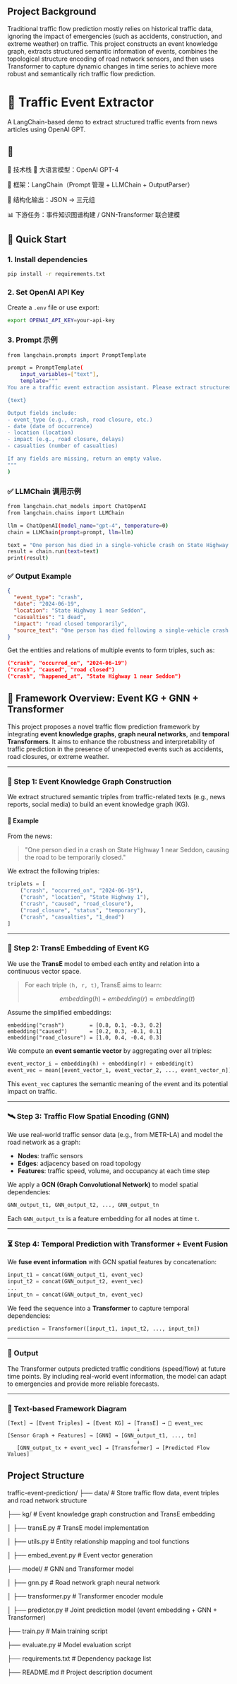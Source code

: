 ## Project Background

Traditional traffic flow prediction mostly relies on historical traffic data, ignoring the impact of emergencies (such as accidents, construction, and extreme weather) on traffic. This project constructs an event knowledge graph, extracts structured semantic information of events, combines the topological structure encoding of road network sensors, and then uses Transformer to capture dynamic changes in time series to achieve more robust and semantically rich traffic flow prediction.

# 🚦 Traffic Event Extractor

A LangChain-based demo to extract structured traffic events from news articles using OpenAI GPT.

## 📌 
🔧 技术栈
💬 大语言模型：OpenAI GPT-4


🔗 框架：LangChain（Prompt 管理 + LLMChain + OutputParser）

🧱 结构化输出：JSON → 三元组

📊 下游任务：事件知识图谱构建 / GNN-Transformer 联合建模

## 🏁 Quick Start

### 1. Install dependencies
```bash
pip install -r requirements.txt
```

### 2. Set OpenAI API Key
Create a `.env` file or use export:
```bash
export OPENAI_API_KEY=your-api-key
```

### 3.  Prompt 示例
```bash
from langchain.prompts import PromptTemplate

prompt = PromptTemplate(
    input_variables=["text"],
    template="""
You are a traffic event extraction assistant. Please extract structured traffic event information from the following text and return it in JSON format:

{text}

Output fields include:
- event_type (e.g., crash, road closure, etc.)
- date (date of occurrence)
- location (location)
- impact (e.g., road closure, delays)
- casualties (number of casualties)

If any fields are missing, return an empty value.
"""
)


```
### ✅ LLMChain 调用示例
```bash
from langchain.chat_models import ChatOpenAI
from langchain.chains import LLMChain

llm = ChatOpenAI(model_name="gpt-4", temperature=0)
chain = LLMChain(prompt=prompt, llm=llm)

text = "One person has died in a single-vehicle crash on State Highway 1 near Seddon. The road is closed until further notice."
result = chain.run(text=text)
print(result)
```

### ✅ Output Example

```json
{
  "event_type": "crash",
  "date": "2024-06-19",
  "location": "State Highway 1 near Seddon",
  "casualties": "1 dead",
  "impact": "road closed temporarily",
  "source_text": "One person has died following a single-vehicle crash..."
}
```
Get the entities and relations of multiple events to form triples, such as:

```json
("crash", "occurred_on", "2024-06-19")
("crash", "caused", "road closed")
("crash", "happened_at", "State Highway 1 near Seddon")
```



## 🧠 Framework Overview: Event KG + GNN + Transformer

This project proposes a novel traffic flow prediction framework by integrating **event knowledge graphs**, **graph neural networks**, and **temporal Transformers**. It aims to enhance the robustness and interpretability of traffic prediction in the presence of unexpected events such as accidents, road closures, or extreme weather.

---

### 🔗 Step 1: Event Knowledge Graph Construction

We extract structured semantic triples from traffic-related texts (e.g., news reports, social media) to build an event knowledge graph (KG).

#### 📝 Example

From the news:
> "One person died in a crash on State Highway 1 near Seddon, causing the road to be temporarily closed."

We extract the following triples:

```python
triplets = [
    ("crash", "occurred_on", "2024-06-19"),
    ("crash", "location", "State Highway 1"),
    ("crash", "caused", "road_closure"),
    ("road_closure", "status", "temporary"),
    ("crash", "casualties", "1_dead")
]
```

---

### 🧊 Step 2: TransE Embedding of Event KG

We use the **TransE** model to embed each entity and relation into a continuous vector space.

> For each triple `(h, r, t)`, TransE aims to learn:
> ```math
>     embedding(h) + embedding(r) ≈ embedding(t)
> ```

Assume the simplified embeddings:

```text
embedding("crash")        = [0.8, 0.1, -0.3, 0.2]
embedding("caused")       = [0.2, 0.3, -0.1, 0.1]
embedding("road_closure") = [1.0, 0.4, -0.4, 0.3]
```

We compute an **event semantic vector** by aggregating over all triples:

```python
event_vector_i = embedding(h) + embedding(r) + embedding(t)
event_vec = mean([event_vector_1, event_vector_2, ..., event_vector_n])
```

This `event_vec` captures the semantic meaning of the event and its potential impact on traffic.

---

### 🛰️ Step 3: Traffic Flow Spatial Encoding (GNN)

We use real-world traffic sensor data (e.g., from METR-LA) and model the road network as a graph:

- **Nodes**: traffic sensors
- **Edges**: adjacency based on road topology
- **Features**: traffic speed, volume, and occupancy at each time step

We apply a **GCN (Graph Convolutional Network)** to model spatial dependencies:

```python
GNN_output_t1, GNN_output_t2, ..., GNN_output_tn
```

Each `GNN_output_tx` is a feature embedding for all nodes at time `t`.

---

### ⏳ Step 4: Temporal Prediction with Transformer + Event Fusion

We **fuse event information** with GCN spatial features by concatenation:

```python
input_t1 = concat(GNN_output_t1, event_vec)
input_t2 = concat(GNN_output_t2, event_vec)
...
input_tn = concat(GNN_output_tn, event_vec)
```

We feed the sequence into a **Transformer** to capture temporal dependencies:

```python
prediction = Transformer([input_t1, input_t2, ..., input_tn])
```

---

### 🔮 Output

The Transformer outputs predicted traffic conditions (speed/flow) at future time points. By including real-world event information, the model can adapt to emergencies and provide more reliable forecasts.

---

### 📌 Text-based Framework Diagram

```
[Text] → [Event Triples] → [Event KG] → [TransE] → 🧩 event_vec
                                         ↓
[Sensor Graph + Features] → [GNN] → [GNN_output_t1, ..., tn]
                                         ↓
   [GNN_output_tx + event_vec] → [Transformer] → [Predicted Flow Values]
```

## Project Structure

traffic-event-prediction/
├── data/ # Store traffic flow data, event triples and road network structure

├── kg/ # Event knowledge graph construction and TransE embedding

│ ├── transE.py # TransE model implementation

│ ├── utils.py # Entity relationship mapping and tool functions

│ ├── embed_event.py # Event vector generation

├── model/ # GNN and Transformer model

│ ├── gnn.py # Road network graph neural network

│ ├── transformer.py # Transformer encoder module

│ ├── predictor.py # Joint prediction model (event embedding + GNN + Transformer)

├── train.py # Main training script

├── evaluate.py # Model evaluation script

├── requirements.txt # Dependency package list

├── README.md # Project description document

